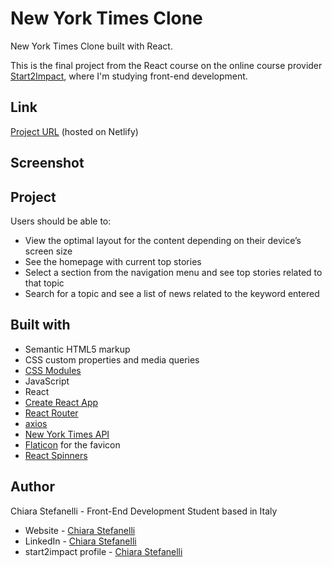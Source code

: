 # New York Times Clone

New York Times Clone built with React.

This is the final project from the React course on the online course provider [Start2Impact](https://www.start2impact.it/), where I'm studying front-end development.

## Link

[Project URL](https://new-york-times-clone-react.netlify.app/) (hosted on Netlify)

## Screenshot

<!-- <img src="./screenshots/newyorktimes-clone-preview.png" alt="New York Times clone preview" width="600px"> -->

## Project

Users should be able to:

- View the optimal layout for the content depending on their device’s screen size
- See the homepage with current top stories
- Select a section from the navigation menu and see top stories related to that topic
- Search for a topic and see a list of news related to the keyword entered

## Built with

- Semantic HTML5 markup
- CSS custom properties and media queries
- [CSS Modules](https://github.com/css-modules/css-modules)
- JavaScript
- React
- [Create React App](https://create-react-app.dev/)
- [React Router](https://reactrouter.com/en/main)
- [axios](https://axios-http.com/)
- [New York Times API](https://developer.nytimes.com/)
- [Flaticon](https://www.flaticon.com/) for the favicon
- [React Spinners](https://www.npmjs.com/package/react-spinners)

## Author

Chiara Stefanelli - Front-End Development Student based in Italy

- Website - [Chiara Stefanelli](https://chiarastefanelli.netlify.app/)
- LinkedIn - [Chiara Stefanelli](https://www.linkedin.com/in/chiarastefanelli/?locale=en_US)
- start2impact profile - [Chiara Stefanelli](https://talent.start2impact.it/profile/chiara-stefanelli-13)
